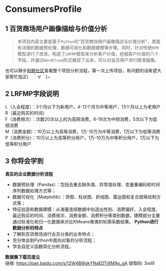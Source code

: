 # ConsumersProfile
## 1 百货商场用户画像描绘与价值分析
> 本项目内容主要是基于`Python`的“百货商场用户画像描述与价值分析”，里面有详细的数据预处理、数据可视化和数据建模等步骤。同时，针对传统`RFM`模型进行了改进，构造了`LRFMP`模型来分析客户价值，挖掘客户价值的八个字段，并通过`WordCloud`形式展现了出来，可以对会员用户进行精准画像。


也可以移步[和鲸社区](https://www.heywhale.com/mw/project/61342a57c9c30f001878d043)查看整个项目分析流程，第一次上传项目，有问题的话希望大家帮忙指正(　＾∀＾)~


## 2 LRFMP字段说明
L（入会程度）：3个月以下为新用户，4-12个月为中等用户，13个月以上为老用户<br>
R（最近购买的时间）<br>
F（消费频次）：次数20次以上的为高频消费，6-19次为中频消费，5次以下为低频消费<br>
M（消费金额）：10万以上为高等消费，1万-10万为中等消费，1万以下为低等消费<br>
P（消费积分）：10万以上为高等积分用户，1万-10万为中等积分用户，1万以下为低等积分用户


## 3 你将会学到
**真实的企业数据分析流程**<br>
- 数据预处理（Pandas）：包括去重去缺失值、异常值处理、变量重编码和时间序列数据处理方式等；
- 数据可视化（Matplotlib）：饼图、柱状图、折线图、雷达图和复合图等绘制方式等；
- 特征创造和数据建模：从海量连续数据中创造出性别、消费偏好、入会程度、最近购买的时间、消费频次、消费金额、消费积分等类别数据，建模部分主要通过标准化和归一化数据来对比KMeans聚类的轮廓系数结果。
**Python进行数据分析的特点**<br>
- 了解到百货商场进行会员分类的业务特点；
- 充分体会到Python中面向对象的分析流程；
- 学会自定义函数简化分析流程。


**数据集下载百度云**<br>
链接: https://pan.baidu.com/s/12W4Bi8gkYNaEDTi6M9o_gA 提取码: 3xd9
